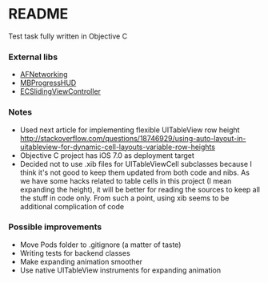 # README #

Test task fully written in Objective C

### External libs ###

* [AFNetworking](https://github.com/AFNetworking/AFNetworking)
* [MBProgressHUD](https://github.com/jdg/MBProgressHUD)
* [ECSlidingViewController](https://github.com/ECSlidingViewController/ECSlidingViewController)

### Notes ###
* Used next article for implementing flexible UITableView row height http://stackoverflow.com/questions/18746929/using-auto-layout-in-uitableview-for-dynamic-cell-layouts-variable-row-heights
* Objective C project has iOS 7.0 as deployment target
* Decided not to use .xib files for UITableViewCell subclasses because I think it's not good to keep them updated from both code and nibs. As we have some hacks related to table cells in this project (I mean expanding the height), it will be better for reading the sources to keep all the stuff in code only. From such a point, using xib seems to be additional complication of code

### Possible improvements ###
* Move Pods folder to .gitignore (a matter of taste)
* Writing tests for backend classes
* Make expanding animation smoother
* Use native UITableView instruments for expanding animation